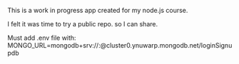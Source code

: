 This is a work in progress app created for my node.js course.

I felt it was time to try a public repo. so I can share.

















Must add .env file with:
MONGO_URL=mongodb+srv://<username>:<password>@cluster0.ynuwarp.mongodb.net/loginSignupdb
